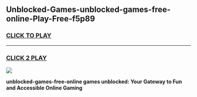 
## Unblocked-Games-unblocked-games-free-online-Play-Free-f5p89
<h3>
<a href="https://premium76.site?title=unblocked-games-free-online&ref=21A">CLICK TO PLAY</a></h3>
<hr>

<h3>
<a href="https://premium76.site?title=unblocked-games-free-online&ref=21A">CLICK 2 PLAY</a>
  
</h3>

<a href="https://premium76.site?title=unblocked-games-free-online&ref=21A"><img src="https://clearcache.store/games.png"></a>


**unblocked-games-free-online games unblocked: Your Gateway to Fun and Accessible Online Gaming**
